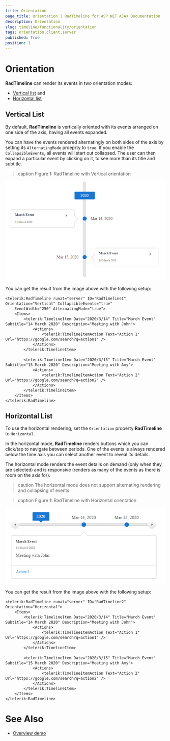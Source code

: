 ```yaml
---
title: Orientation
page_title: Orientation | RadTimeline for ASP.NET AJAX Documentation
description: Orientation
slug: timeline/functionality/orientation
tags: orientation,client,server
published: True
position: 1
---
```


# Orientation

**RadTimeline** can render its events in  two orientation modes:
* [Vertical list](#vertical-list) and 
* [Horizontal list](#horizontal-list)


## Vertical List

By default, **RadTimeline** is vertically oriented with its events arranged on one side of the axis, having all events expanded.

You can have the events rendered alternatingly on both sides of the axis by setting its `AlternatingMode` proeprty to `true`. If you enable the `CollapsibleEvents`, all events will start out collapsed. The user can then expand a particular event by clicking on it, to see more than its title and subtitle.

>caption Figure 1: RadTimeline with Vertical orientation

![vertical-timeline](../images/timeline-orientation-vertical.png)

You can get the result from the image above with the following setup:

````ASP.NET
<telerik:RadTimeline runat="server" ID="RadTimeline1" Orientation="Vertical" CollapsibleEvents="true" 
    EventWidth="250" AlternatingMode="true">
    <Items>
        <telerik:TimelineItem Date="2020/3/14" Title="March Event" Subtitle="14 March 2020" Description="Meeting with John">
            <Actions>
                <telerik:TimelineItemAction Text="Action 1" Url="https://google.com/search?q=action1" />
            </Actions>
        </telerik:TimelineItem>

        <telerik:TimelineItem Date="2020/3/15" Title="March Event" Subtitle="15 March 2020" Description="Meeting with Amy">
            <Actions>
                <telerik:TimelineItemAction Text="Action 2" Url="https://google.com/search?q=action2" />
            </Actions>
        </telerik:TimelineItem>
    </Items>
</telerik:RadTimeline>
````

## Horizontal List

To use the horizontal rendering, set the `Orientation` property **RadTimeline** to `Horizontal`.

In the horizontal mode, **RadTimeline** renders buttons which you can click/tap to navigate between periods. One of the events is always rendered below the time axis you can select another event to reveal its details.

The horizontal mode renders the event details on demand (only when they are selected) and is responsive (renders as many of the events as there is room on the axis for).

>caution The horizontal mode does not support alternating rendering and collapsing of events.

>caption Figure 1: RadTimeline with Horizontal orientation

![vertical-timeline](../images/timeline-orientation-horizontal.png)

You can get the result from the image above with the following setup:

````ASPNET
<telerik:RadTimeline runat="server" ID="RadTimeline2" Orientation="Horizontal">
    <Items>
        <telerik:TimelineItem Date="2020/3/14" Title="March Event" Subtitle="14 March 2020" Description="Meeting with John">
            <Actions>
                <telerik:TimelineItemAction Text="Action 1" Url="https://google.com/search?q=action1" />
            </Actions>
        </telerik:TimelineItem>

        <telerik:TimelineItem Date="2020/3/15" Title="March Event" Subtitle="15 March 2020" Description="Meeting with Amy">
            <Actions>
                <telerik:TimelineItemAction Text="Action 2" Url="https://google.com/search?q=action2" />
            </Actions>
        </telerik:TimelineItem>
    </Items>
</telerik:RadTimeline>
````

# See Also

 * [Overview demo](https://demos.telerik.com/aspnet-ajax/timeline/overview/defaultcs.aspx)


